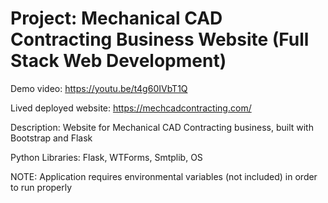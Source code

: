 # Project: Mechanical CAD Contracting Business Website (Full Stack Web Development)

Demo video: https://youtu.be/t4g60IVbT1Q

Lived deployed website: https://mechcadcontracting.com/

Description: Website for Mechanical CAD Contracting business, built with Bootstrap and Flask

Python Libraries: Flask, WTForms, Smtplib, OS

NOTE: Application requires environmental variables (not included) in order to run properly
